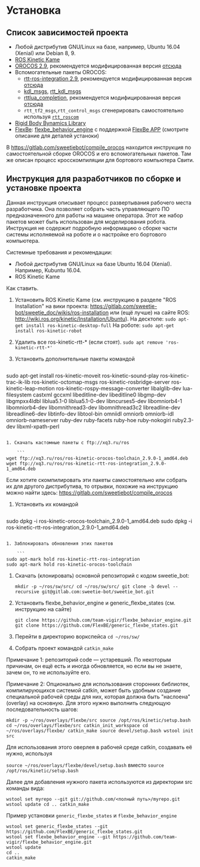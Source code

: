 Установка
=========


Список зависимостей проекта
----------------------------

* Любой дистрибутив GNU/Linux на базе, например, Ubuntu 16.04 (Xenial) или Debian 8, 9.
* [ROS Kinetic Kame](http://wiki.ros.org/kinetic/Installation)
* [OROCOS 2.9](https://github.com/orocos-toolchain/orocos_toolchain), рекомендуется модифицированная версия [отсюда](https://github.com/disRecord)
* Вспомогательные пакеты OROCOS:
    * [rtt-ros-integration 2.9](https://github.com/orocos/rtt_ros_integration), рекомендуется модифицированная версия [отсюда](https://github.com/disRecord)
    * [kdl_msgs](https://github.com/orocos/kdl_msgs), [rtt_kdl_msgs](https://github.com/orocos/rtt_kdl_msgs)
    * [rttlua_completion](https://github.com/orocos-toolchain/rttlua_completion), рекомендуется модифицированная версия [отсюда](https://github.com/disRecord)
    * `rtt_tf2_msgs`,`rtt_control_msgs` сгенерировать самостоятельно используя [`rtt_roscom`](https://github.com/orocos/rtt_ros_integration/tree/toolchain-2.9/rtt_roscomm)
* [Rigid Body Bynamics Library](https://rbdl.bitbucket.io/)
* [FlexBe](http://philserver.bplaced.net/fbe/): [flexbe_behavior_engine](https://github.com/team-vigir/flexbe_behavior_engine.git) c поддержкой [FlexBe APP](https://github.com/FlexBE/flexbe_app) (смотрите описание для деталей устаноки)

В https://gitlab.com/sweetiebot/compile_orocos находится инструкция по самостоятельной сборке OROCOS и его вспомогательных пакетов. Там же описан процесс кросскомпиляции
для бортового компьютера Свити. 


Инструкция для разработчиков по сборке и установке проекта
-------------------------------------------------------------------------------------------------

Данная инструкция описывает процесс развертывания рабочего места разработчика. Она позволяет собрать часть управляющего ПО предназначенного для работы на машине оператора. 
Этот же набор пакетов может быть использован для моделирования робота.  Инструкция не содержит подробную информацию о сборке части системы исполняемой на роботе и о настройке его бортового компьютера.

Системные требования и рекомендации:
* Любой дистрибутив GNU/Linux на базе Ubuntu 16.04 (Xenial). Например, Kubuntu 16.04.
* ROS Kinetic Kame

Как ставить.

1. Установить ROS Kinetic Kame (см. инструкцию в разделе "ROS Installation" на вики проекта: https://gitlab.com/sweetie-bot/sweetie_doc/wikis/ros-installation или (ещё лучше) на сайте ROS: http://wiki.ros.org/kinetic/Installation/Ubuntu).
На десктопе:
`sudo apt-get install ros-kinetic-desktop-full`
На роботе:
`sudo apt-get install ros-kinetic-robot`

1. Удалить все ros-kinetic-rtt-* (если стоят).
`sudo apt remove 'ros-kinetic-rtt-*'`

1. Установить дополнительные пакеты командой

    ```
sudo apt-get install ros-kinetic-moveit ros-kinetic-sound-play ros-kinetic-trac-ik-lib ros-kinetic-octomap-msgs ros-kinetic-rosbridge-server ros-kinetic-leap-motion ros-kinetic-rospy-message-converter libalglib-dev lua-filesystem castxml gccxml libeditline-dev libeditline0 libgmp-dev libgmpxx4ldbl liblua5.1-0 liblua5.1-0-dev libncurses5-dev libomniorb4-1 libomniorb4-dev libomnithread3-dev libomnithread3c2 libreadline-dev libreadline6-dev libtinfo-dev libtool-bin omniidl omniorb omniorb-idl omniorb-nameserver ruby-dev ruby-facets ruby-hoe ruby-nokogiri ruby2.3-dev libxml-xpath-perl
```

1. Скачать кастомные пакеты с ftp://xq3.ru/ros

    ```
wget ftp://xq3.ru/ros/ros-kinetic-orocos-toolchain_2.9.0-1_amd64.deb
wget ftp://xq3.ru/ros/ros-kinetic-rtt-ros-integration_2.9.0-1_amd64.deb
```
Если хотите скомпилировать эти пакеты самостоятельно или собрать их для другого дистрибутива, то отрывки, похожие на инструкцию можно найти здесь: https://gitlab.com/sweetiebot/compile_orocos

1. Установить их командой 
    ```
sudo dpkg -i ros-kinetic-orocos-toolchain_2.9.0-1_amd64.deb
sudo dpkg -i ros-kinetic-rtt-ros-integration_2.9.0-1_amd64.deb
```

1. Заблокировать обновления этих пакетов

    ```
sudo apt-mark hold ros-kinetic-rtt-ros-integration
sudo apt-mark hold ros-kinetic-orocos-toolchain
```

1. Скачать (клонировать) основной репозиторий с кодом sweetie_bot:

    `mkdir -p ~/ros/sw/src/
cd ~/ros/sw/src/
git clone -b devel --recursive git@gitlab.com:sweetie-bot/sweetie_bot.git
`

1. Установить flexbe_behavior_engine и generic_flexbe_states (см. инструкцию на сайте)

    `git clone https://github.com/team-vigir/flexbe_behavior_engine.git
git clone https://github.com/FlexBE/generic_flexbe_states.git`

1. Перейти в директорию воркспейса
`cd ~/ros/sw/`

1. Собрать проект командой
`catkin_make`

Примечание 1: репозиторий code &mdash; устаревший. По некоторым причинам, он ещё есть и иногда обновляется, но если вы не знаете, зачем он, то не используйте его.

Примечание 2: Опционально для использования сторонних библиотек, компилирующихся системой catkin, может быть удобным создание специальной рабочей среды для них, которая должна быть "наслоена" (overlay) на основную. Для этого нужно выполнить следующую последовательность шагов:

`mkdir -p ~/ros/overlays/flexbe/src
source /opt/ros/kinetic/setup.bash
cd ~/ros/overlays/flexbe/src
catkin_init_workspace
cd ~/ros/overlays/flexbe/
catkin_make
source devel/setup.bash
wstool init src
`

Для использования этого оверлея в рабочей среде catkin, создавать её нужно, используя 

`source ~/ros/overlays/flexbe/devel/setup.bash`
вместо
`source /opt/ros/kinetic/setup.bash`

Далее для добавления нужного пакета используются из директории src команды вида:

`wstool set myrepo --git git://github.com/<полный путь>/myrepo.git
wstool update
cd ..
catkin_make
`

Пример установки `generic_flexbe_states` и `flexbe_behavior_engine`
```
wstool set generic_flexbe_states --git https://github.com/FlexBE/generic_flexbe_states.git
wstool set flexbe_behavior_engine --git https://github.com/team-vigir/flexbe_behavior_engine.git
wstool update
cd ..
catkin_make
```
